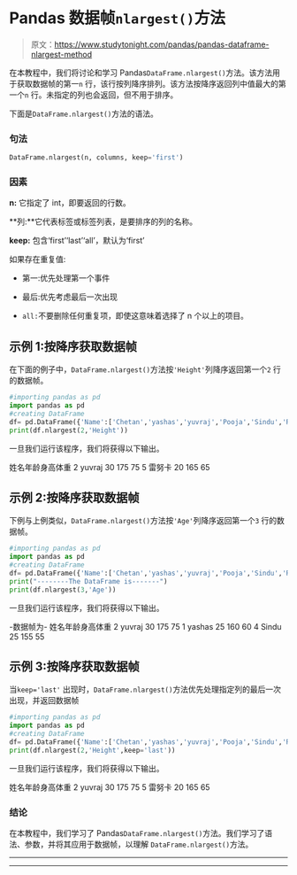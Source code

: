 # Pandas 数据帧`nlargest()`方法

> 原文：<https://www.studytonight.com/pandas/pandas-dataframe-nlargest-method>

在本教程中，我们将讨论和学习 Pandas`DataFrame.nlargest()`方法。该方法用于获取数据帧的第一`n` 行，该行按列降序排列。该方法按降序返回列中值最大的第一个`n` 行。未指定的列也会返回，但不用于排序。

下面是`DataFrame.nlargest()`方法的语法。

### 句法

```py
DataFrame.nlargest(n, columns, keep='first')
```

### 因素

**n:** 它指定了 int，即要返回的行数。

**列:**它代表标签或标签列表，是要排序的列的名称。

**keep:** 包含‘first’‘last’‘all’，默认为‘first’

如果存在重复值:

*   第一:优先处理第一个事件

*   最后:优先考虑最后一次出现

*   `all:`不要删除任何重复项，即使这意味着选择了 n 个以上的项目。

## 示例 1:按降序获取数据帧

在下面的例子中，`DataFrame.nlargest()`方法按`'Height'`列降序返回第一个`2` 行的数据帧。

```py
#importing pandas as pd
import pandas as pd
#creating DataFrame
df= pd.DataFrame({'Name':['Chetan','yashas','yuvraj','Pooja','Sindu','Renuka'],'Age':  [20,25,30,18,25,20],'Height': [155,160,175,145,155,165],'Weight': [75,60,75,45,55,65]})
print(df.nlargest(2,'Height'))
```

一旦我们运行该程序，我们将获得以下输出。

姓名年龄身高体重
2 yuvraj 30 175 75
5 雷努卡 20 165 65

## 示例 2:按降序获取数据帧

下例与上例类似，`DataFrame.nlargest()`方法按`'Age'`列降序返回第一个`3` 行的数据帧。

```py
#importing pandas as pd
import pandas as pd
#creating DataFrame
df= pd.DataFrame({'Name':['Chetan','yashas','yuvraj','Pooja','Sindu','Renuka'],'Age':  [20,25,30,18,25,20],'Height': [155,160,175,145,155,165],'Weight': [75,60,75,45,55,65]})
print("--------The DataFrame is-------")
print(df.nlargest(3,'Age'))
```

一旦我们运行该程序，我们将获得以下输出。

-数据帧为-
姓名年龄身高体重
2 yuvraj 30 175 75
1 yashas 25 160 60
4 Sindu 25 155 55

## 示例 3:按降序获取数据帧

当`keep='last'` 出现时，`DataFrame.nlargest()`方法优先处理指定列的最后一次出现，并返回数据帧

```py
#importing pandas as pd
import pandas as pd
#creating DataFrame
df= pd.DataFrame({'Name':['Chetan','yashas','yuvraj','Pooja','Sindu','Renuka'],'Age':  [20,25,30,18,25,20],'Height': [155,160,175,145,155,165],'Weight': [75,60,75,45,55,65]})
print(df.nlargest(2,'Height',keep='last'))
```

一旦我们运行该程序，我们将获得以下输出。

姓名年龄身高体重
2 yuvraj 30 175 75
5 雷努卡 20 165 65

### 结论

在本教程中，我们学习了 Pandas`DataFrame.nlargest()`方法。我们学习了语法、参数，并将其应用于数据帧，以理解 `DataFrame.nlargest()`方法。

* * *

* * *
